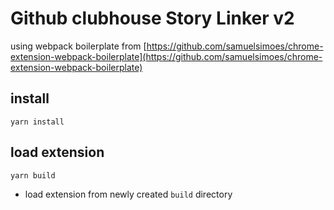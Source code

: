 # Github clubhouse Story Linker v2

using webpack boilerplate from
[https://github.com/samuelsimoes/chrome-extension-webpack-boilerplate](https://github.com/samuelsimoes/chrome-extension-webpack-boilerplate)


## install

`yarn install`

## load extension

`yarn build`

- load extension from newly created `build` directory
